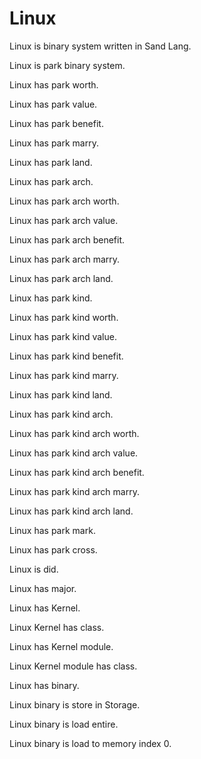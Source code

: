 # Linux

Linux is binary system written in Sand Lang.

Linux is park binary system.

Linux has park worth.

Linux has park value.

Linux has park benefit.

Linux has park marry.

Linux has park land.

Linux has park arch.

Linux has park arch worth.

Linux has park arch value.

Linux has park arch benefit.

Linux has park arch marry.

Linux has park arch land.

Linux has park kind.

Linux has park kind worth.

Linux has park kind value.

Linux has park kind benefit.

Linux has park kind marry.

Linux has park kind land.

Linux has park kind arch.

Linux has park kind arch worth.

Linux has park kind arch value.

Linux has park kind arch benefit.

Linux has park kind arch marry.

Linux has park kind arch land.

Linux has park mark.

Linux has park cross.

Linux is did.

Linux has major.

Linux has Kernel.

Linux Kernel has class.

Linux has Kernel module.

Linux Kernel module has class.

Linux has binary.

Linux binary is store in Storage.

Linux binary is load entire.

Linux binary is load to memory index 0.